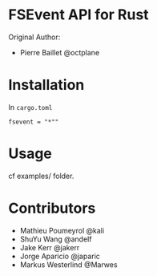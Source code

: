 # FSEvent API for Rust

Original Author:
- Pierre Baillet @octplane

# Installation

In `cargo.toml`

```
fsevent = "*""
```

# Usage

cf examples/ folder.

# Contributors

- Mathieu Poumeyrol @kali
- ShuYu Wang @andelf
- Jake Kerr @jakerr
- Jorge Aparicio @japaric
- Markus Westerlind @Marwes
